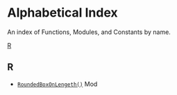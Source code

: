 # Alphabetical Index

An index of Functions, Modules, and Constants by name.

[R](#r)

## R

- [`RoundedBoxOnLengeth()`](boardgame_toolkit.scad#module-roundedboxonlengeth) Mod

